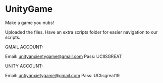 # UnityGame
Make a game you nubs!

Uploaded the files. Have an extra scripts folder for easier navigation to our scripts.

GMAIL ACCOUNT: 

Email: unityanxientygame@gmail.com
Pass: UCIISGREAT

UNITY ACCOUNT:

Email: untiyanxietygame@gmail.com
Pass: UCIisgreat19
